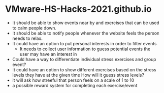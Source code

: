 # VMware-HS-Hacks-2021.github.io
* It should be able to show events near by and exercises that can be used to calm people down.
* It should be able to notify people whenever the website feels the person needs to relax.
* It could have an option to put personal interests in order to filter events 
  * It needs to collect user information to guess potential events the user may have an interest in  
* Could have a way to differentiate individual stress exercises and group event?
* It could have an option to show different exercises based on the stress levels they have at the given time
How will it guess stress levels?
* it will ask how streeful that person feels on a scale of 1 to 10 
* a possible reward system for completing each exercise/event
